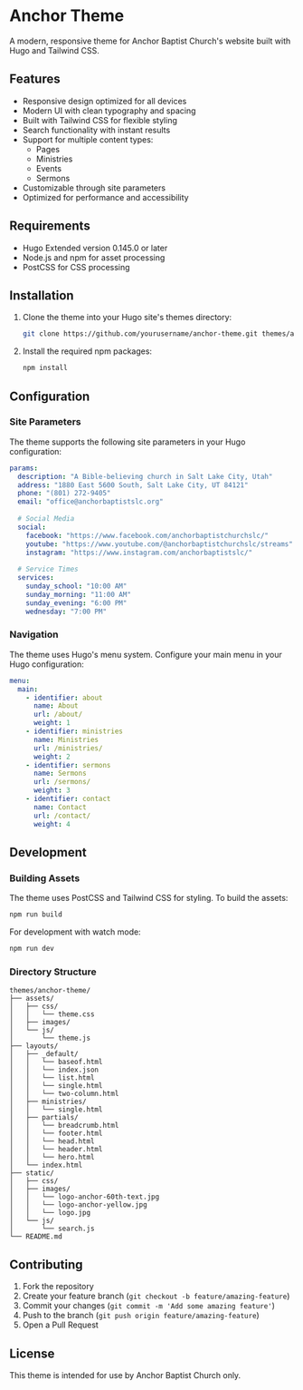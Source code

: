 # Anchor Theme

A modern, responsive theme for Anchor Baptist Church's website built with Hugo and Tailwind CSS.

## Features

- Responsive design optimized for all devices
- Modern UI with clean typography and spacing
- Built with Tailwind CSS for flexible styling
- Search functionality with instant results
- Support for multiple content types:
  - Pages
  - Ministries
  - Events
  - Sermons
- Customizable through site parameters
- Optimized for performance and accessibility

## Requirements

- Hugo Extended version 0.145.0 or later
- Node.js and npm for asset processing
- PostCSS for CSS processing

## Installation

1. Clone the theme into your Hugo site's themes directory:
   ```bash
   git clone https://github.com/yourusername/anchor-theme.git themes/anchor-theme
   ```

2. Install the required npm packages:
   ```bash
   npm install
   ```

## Configuration

### Site Parameters

The theme supports the following site parameters in your Hugo configuration:

```yaml
params:
  description: "A Bible-believing church in Salt Lake City, Utah"
  address: "1880 East 5600 South, Salt Lake City, UT 84121"
  phone: "(801) 272-9405"
  email: "office@anchorbaptistslc.org"
  
  # Social Media
  social:
    facebook: "https://www.facebook.com/anchorbaptistchurchslc/"
    youtube: "https://www.youtube.com/@anchorbaptistchurchslc/streams"
    instagram: "https://www.instagram.com/anchorbaptistslc/"
  
  # Service Times
  services:
    sunday_school: "10:00 AM"
    sunday_morning: "11:00 AM"
    sunday_evening: "6:00 PM"
    wednesday: "7:00 PM"
```

### Navigation

The theme uses Hugo's menu system. Configure your main menu in your Hugo configuration:

```yaml
menu:
  main:
    - identifier: about
      name: About
      url: /about/
      weight: 1
    - identifier: ministries
      name: Ministries
      url: /ministries/
      weight: 2
    - identifier: sermons
      name: Sermons
      url: /sermons/
      weight: 3
    - identifier: contact
      name: Contact
      url: /contact/
      weight: 4
```

## Development

### Building Assets

The theme uses PostCSS and Tailwind CSS for styling. To build the assets:

```bash
npm run build
```

For development with watch mode:

```bash
npm run dev
```

### Directory Structure

```
themes/anchor-theme/
├── assets/
│   ├── css/
│   │   └── theme.css
│   ├── images/
│   └── js/
│       └── theme.js
├── layouts/
│   ├── _default/
│   │   └── baseof.html
│   │   └── index.json
│   │   └── list.html
│   │   └── single.html
│   │   └── two-column.html
│   ├── ministries/
│   │   └── single.html
│   ├── partials/
│   │   └── breadcrumb.html
│   │   └── footer.html
│   │   └── head.html
│   │   └── header.html
│   │   └── hero.html
│   └── index.html
├── static/
│   ├── css/
│   ├── images/
│   │   └── logo-anchor-60th-text.jpg
│   │   └── logo-anchor-yellow.jpg
│   │   └── logo.jpg
│   └── js/
│       └── search.js
└── README.md
```

## Contributing

1. Fork the repository
2. Create your feature branch (`git checkout -b feature/amazing-feature`)
3. Commit your changes (`git commit -m 'Add some amazing feature'`)
4. Push to the branch (`git push origin feature/amazing-feature`)
5. Open a Pull Request

## License

This theme is intended for use by Anchor Baptist Church only. 